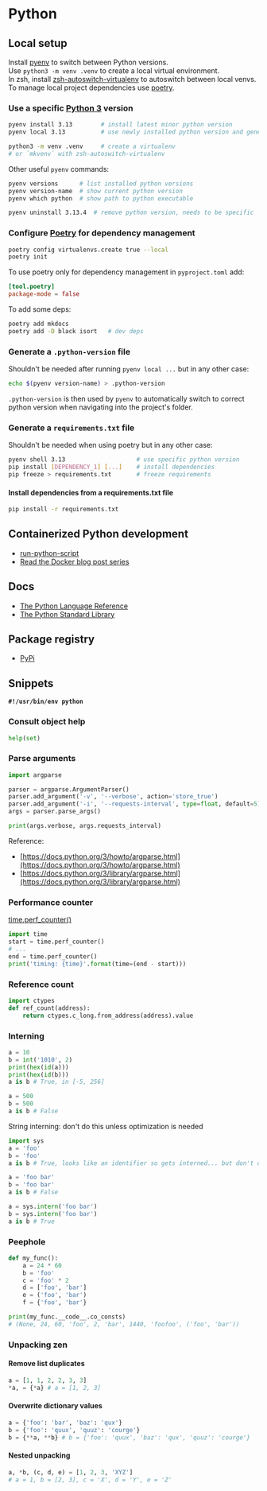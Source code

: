 # Python

## Local setup

Install [pyenv](https://github.com/pyenv/pyenv) to switch between Python versions.  
Use `python3 -m venv .venv` to create a local virtual environment.  
In zsh, install [zsh-autoswitch-virtualenv](https://github.com/MichaelAquilina/zsh-autoswitch-virtualenv) to autoswitch between local venvs.  
To manage local project dependencies use [poetry](https://python-poetry.org).

### Use a specific [Python 3](https://www.python.org/downloads/) version

```sh
pyenv install 3.13        # install latest minor python version
pyenv local 3.13          # use newly installed python version and generates .python-version file

python3 -m venv .venv     # create a virtualenv
# or `mkvenv` with zsh-autoswitch-virtualenv
```

Other useful `pyenv` commands:
```sh
pyenv versions      # list installed python versions
pyenv version-name  # show current python version
pyenv which python  # show path to python executable

pyenv uninstall 3.13.4  # remove python version, needs to be specific
```

### Configure [Poetry](https://python-poetry.org) for dependency management

```sh
poetry config virtualenvs.create true --local
poetry init
```

To use poetry only for dependency management in `pyproject.toml` add:
```toml
[tool.poetry]
package-mode = false
```

To add some deps:
```sh
poetry add mkdocs
poetry add -D black isort   # dev deps
```

### Generate a `.python-version` file

Shouldn't be needed after running `pyenv local ...` but in any other case:

```sh
echo $(pyenv version-name) > .python-version
```

`.python-version` is then used by `pyenv` to automatically switch to correct python version when navigating into the project's folder.

### Generate a `requirements.txt` file

Shouldn't be needed when using poetry but in any other case:

```sh
pyenv shell 3.13                    # use specific python version
pip install [DEPENDENCY_1] [...]    # install dependencies
pip freeze > requirements.txt       # freeze requirements
```

#### Install dependencies from a requirements.txt file

```sh
pip install -r requirements.txt
```

## Containerized Python development

- [run-python-script](https://github.com/ar2pi/run-python-script)
- [Read the Docker blog post series](https://www.docker.com/blog/tag/python-env-series/)

## Docs

- [The Python Language Reference](https://docs.python.org/3/reference/index.html)
- [The Python Standard Library](https://docs.python.org/3/library/index.html)

## Package registry

- [PyPi](https://pypi.org/)

## Snippets

**`#!/usr/bin/env python`**

### Consult object help

```python
help(set)
```

### Parse arguments

```python
import argparse

parser = argparse.ArgumentParser()
parser.add_argument('-v', '--verbose', action='store_true')
parser.add_argument('-i', '--requests-interval', type=float, default=5)
args = parser.parse_args()

print(args.verbose, args.requests_interval)
```

Reference:
- [https://docs.python.org/3/howto/argparse.html](https://docs.python.org/3/howto/argparse.html)
- [https://docs.python.org/3/library/argparse.html](https://docs.python.org/3/library/argparse.html)

### Performance counter 

[time.perf_counter()](https://docs.python.org/3/library/time.html#time.perf_counter)

```python
import time
start = time.perf_counter()
# ...
end = time.perf_counter()
print('timing: {time}'.format(time=(end - start)))
```

### Reference count

```python
import ctypes
def ref_count(address):
    return ctypes.c_long.from_address(address).value
```

### Interning 

```python
a = 10
b = int('1010', 2)
print(hex(id(a)))
print(hex(id(b)))
a is b # True, in [-5, 256]

a = 500
b = 500
a is b # False
```

String interning: don't do this unless optimization is needed
```python
import sys
a = 'foo'
b = 'foo'
a is b # True, looks like an identifier so gets interned... but don't count on it

a = 'foo bar'
b = 'foo bar'
a is b # False

a = sys.intern('foo bar')
b = sys.intern('foo bar')
a is b # True
```

### Peephole 

```python
def my_func():
    a = 24 * 60
    b = 'foo'
    c = 'foo' * 2
    d = ['foo', 'bar']
    e = ('foo', 'bar')
    f = {'foo', 'bar'}

print(my_func.__code__.co_consts) 
# (None, 24, 60, 'foo', 2, 'bar', 1440, 'foofoo', ('foo', 'bar'))
```

### Unpacking zen

#### Remove list duplicates

```python
a = [1, 1, 2, 2, 3, 3]
*a, = {*a} # a = [1, 2, 3]
```

#### Overwrite dictionary values

```python
a = {'foo': 'bar', 'baz': 'qux'}
b = {'foo': 'quux', 'quuz': 'courge'}
b = {**a, **b} # b = {'foo': 'quux', 'baz': 'qux', 'quuz': 'courge'}
```

#### Nested unpacking

```python
a, *b, (c, d, e) = [1, 2, 3, 'XYZ']
# a = 1, b = [2, 3], c = 'X', d = 'Y', e = 'Z'
```
